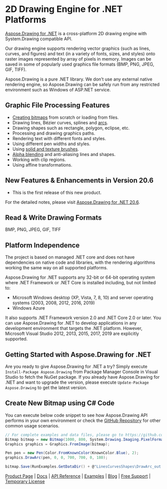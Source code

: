 # 2D Drawing Engine for .NET Platforms

[Aspose.Drawing for .NET](https://products.aspose.com/drawing/net) is a cross-platform 2D drawing engine with System.Drawing compatible API.

Our drawing engine supports rendering vector graphics (such as lines, curves, and figures) and text (in a variety of fonts, sizes, and styles) onto raster images represented by array of pixels in memory. Images can be saved in some of popularly used graphics file formats (BMP, PNG, JPEG, GIF, TIFF).

Aspose.Drawing is a pure .NET library. We don’t use any external native rendering engine, so Aspose.Drawing can be safely run from any restricted environment such as Windows of ASP.NET service.

## Graphic File Processing Features

- [Creating bitmaps](https://docs.aspose.com/display/drawingnet/Create+Image#CreateImage-CreateNewBitmap) from scratch or loading from files.
- Drawing lines, Bézier curves, splines and [arcs](https://docs.aspose.com/display/drawingnet/Working+with+Vector+Graphics#WorkingwithVectorGraphics-DrawArc).
- Drawing shapes such as rectangle, polygon, eclipse, etc.
- Processing and drawing graphics paths.
- Rendering text with different fonts and styles.
- Using different pen widths and styles.
- Using [solid and texture brushes](https://docs.aspose.com/display/drawingnet/Working+with+Brushes#WorkingwithBrushes-UsingSolidBrushtoDrawGraphicsinC#).
- [Alpha blending](https://docs.aspose.com/display/drawingnet/Working+with+Image+Rendering#WorkingwithImageRendering-AlphaBlending) and anti-aliasing lines and shapes.
- Working with clip regions.
- Using affine transformations.

## New Features & Enhancements in Version 20.6

- This is the first release of this new product.

For the detailed notes, please visit [Aspose.Drawing for .NET 20.6](https://docs.aspose.com/display/drawingnet/Aspose.Drawing+for+.NET+20.6).

## Read & Write Drawing Formats

BMP, PNG, JPEG, GIF, TIFF

## Platform Independence

The project is based on managed .NET core and does not have dependencies on native code and libraries, with the rendering algorithms working the same way on all supported platforms.

Aspose.Drawing for .NET supports any 32-bit or 64-bit operating system where .NET Framework or .NET Core is installed including, but not limited to:

- Microsoft Windows desktop (XP, Vista, 7, 8, 10) and server operating systems (2003, 2008, 2012, 2016, 2019)
- Windows Azure

It also supports .NET Framework version 2.0 and .NET Core 2.0 or later. You can use Aspose.Drawing for .NET to develop applications in any development environment that targets the .NET platform. However, Microsoft Visual Studio 2012, 2013, 2015, 2017, 2019 are explicitly supported.

## Getting Started with Aspose.Drawing for .NET

Are you ready to give Aspose.Drawing for .NET a try? Simply execute `Install-Package Aspose.Drawing` from Package Manager Console in Visual Studio to fetch the NuGet package. If you already have Aspose.Drawing for .NET and want to upgrade the version, please execute `Update-Package Aspose.Drawing` to get the latest version.

## Create New Bitmap using C# Code

You can execute below code snippet to see how Aspose.Drawing API performs in your own environment or check the [GitHub Repository](https://github.com/aspose-drawing/Aspose.Drawing-for-.NET) for other common usage scenarios. 

```csharp
// For complete examples and data files, please go to https://github.com/aspose-drawing/Aspose.Drawing-for-.NET
Bitmap bitmap = new Bitmap(1000, 800, System.Drawing.Imaging.PixelFormat.Format32bppPArgb);
Graphics graphics = Graphics.FromImage(bitmap);

Pen pen = new Pen(Color.FromKnownColor(KnownColor.Blue), 2);
graphics.DrawArc(pen, 0, 0, 700, 700, 0, 180);

bitmap.Save(RunExamples.GetDataDir() + @"LinesCurvesShapes\DrawArc_out.png");
```

[Product Page](https://products.aspose.com/drawing/net) | [Docs](https://docs.aspose.com/display/drawingnet/Home) | [API Reference](https://apireference.aspose.com/net/drawing) | [Examples](https://github.com/aspose-drawing/Aspose.Drawing-for-.NET) | [Blog](https://blog.aspose.com/category/drawing/) | [Free Support](https://forum.aspose.com/c/drawing) | [Temporary License](https://purchase.aspose.com/temporary-license)
